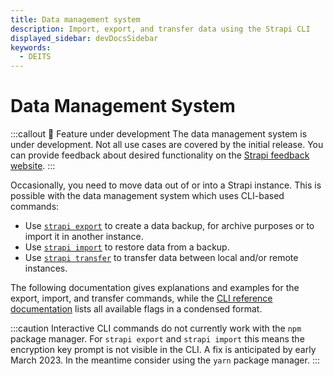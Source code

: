 ```yaml
---
title: Data management system 
description: Import, export, and transfer data using the Strapi CLI
displayed_sidebar: devDocsSidebar
keywords: 
  - DEITS
---
```


# Data Management System

:::callout 🚧 Feature under development
The data management system is under development. Not all use cases are covered by the initial release. You can provide feedback about desired functionality on the [Strapi feedback website](https://feedback.strapi.io).
:::

Occasionally, you need to move data out of or into a Strapi instance. This is possible with the data management system which uses CLI-based commands:

- Use [`strapi export`](/dev-docs/data-management/export) to create a data backup, for archive purposes or to import it in another instance.
- Use [`strapi import`](/dev-docs/data-management/import) to restore data from a backup.
- Use [`strapi transfer`](/dev-docs/data-management/transfer) to transfer data between local and/or remote instances.

The following documentation gives explanations and examples for the export, import, and transfer commands, while the [CLI reference documentation](/dev-docs/cli#strapi-export) lists all available flags in a condensed format.

:::caution
Interactive CLI commands do not currently work with the `npm` package manager. For `strapi export` and `strapi import` this means the encryption key prompt is not visible in the CLI. A fix is anticipated by early March 2023. In the meantime consider using the `yarn` package manager.
:::
